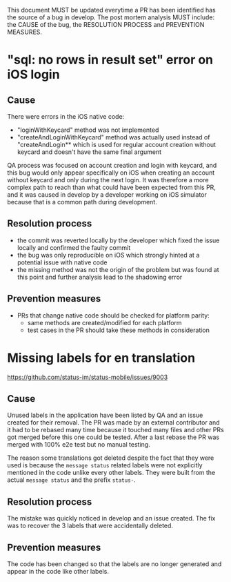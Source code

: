 This document MUST be updated everytime a PR has been identified has the source of a bug in develop. The post mortem analysis MUST include: the CAUSE of the bug, the RESOLUTION PROCESS and PREVENTION MEASURES.


# "sql: no rows in result set" error on iOS login

## Cause

There were errors in the iOS native code:
- "loginWithKeycard" method was not implemented
- "createAndLoginWithKeycard" method was actually used instead of "createAndLogin** which is used for regular account creation without keycard and doesn't have the same final argument

QA process was focused on account creation and login with keycard, and this bug would only appear specifically on iOS when creating an account without keycard and only during the next login. It was therefore a more complex path to reach than what could have been expected from this PR, and it was caused in develop by a developer working on iOS simulator because that is a common path during development.

## Resolution process

- the commit was reverted locally by the developer which fixed the issue locally and confirmed the faulty commit
- the bug was only reproducible on iOS which strongly hinted at a potential issue with native code
- the missing method was not the origin of the problem but was found at this point and further analysis lead to the shadowing error

## Prevention measures

- PRs that change native code should be checked for platform parity:
  - same methods are created/modified for each platform
  - test cases in the PR should take these methods in consideration

# Missing labels for en translation

https://github.com/status-im/status-mobile/issues/9003

## Cause

Unused labels in the application have been listed by QA and an issue created for their removal. The PR was made by an external contributor and it had to be rebased many time because it touched many files and other PRs got merged before this one could be tested. After a last rebase the PR was merged with 100% e2e test but no manual testing.

The reason some translations got deleted despite the fact that they were used is because the `message status` related labels were not explicitly mentioned in the code unlike every other labels. They were built from the actual `message status` and the prefix `status-`.

## Resolution process

The mistake was quickly noticed in develop and an issue created. The fix was to recover the 3 labels that were accidentally deleted. 

## Prevention measures

The code has been changed so that the labels are no longer generated and appear in the code like other labels.
